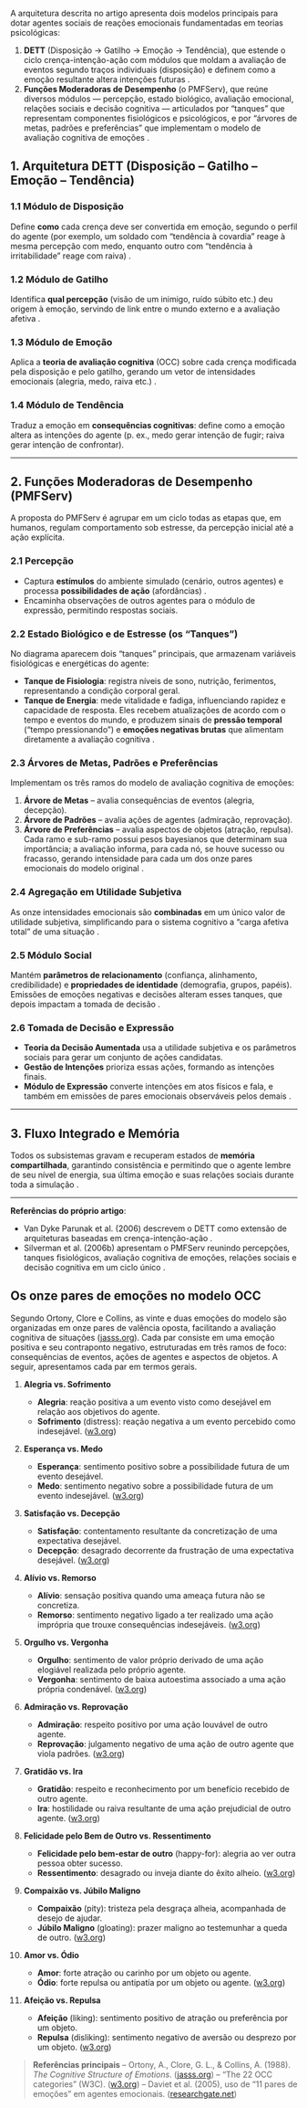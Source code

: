 A arquitetura descrita no artigo apresenta dois modelos principais para dotar agentes sociais de reações emocionais fundamentadas em teorias psicológicas:

1. **DETT** (Disposição → Gatilho → Emoção → Tendência), que estende o ciclo crença-intenção-ação com módulos que moldam a avaliação de eventos segundo traços individuais (disposição) e definem como a emoção resultante altera intenções futuras .
2. **Funções Moderadoras de Desempenho** (o PMFServ), que reúne diversos módulos — percepção, estado biológico, avaliação emocional, relações sociais e decisão cognitiva — articulados por “tanques” que representam componentes fisiológicos e psicológicos, e por “árvores de metas, padrões e preferências” que implementam o modelo de avaliação cognitiva de emoções .

## 1. Arquitetura DETT (Disposição – Gatilho – Emoção – Tendência)

### 1.1 Módulo de Disposição

Define **como** cada crença deve ser convertida em emoção, segundo o perfil do agente (por exemplo, um soldado com “tendência à covardia” reage à mesma percepção com medo, enquanto outro com “tendência à irritabilidade” reage com raiva) .

### 1.2 Módulo de Gatilho

Identifica **qual percepção** (visão de um inimigo, ruído súbito etc.) deu origem à emoção, servindo de link entre o mundo externo e a avaliação afetiva .

### 1.3 Módulo de Emoção

Aplica a **teoria de avaliação cognitiva** (OCC) sobre cada crença modificada pela disposição e pelo gatilho, gerando um vetor de intensidades emocionais (alegria, medo, raiva etc.) .

### 1.4 Módulo de Tendência

Traduz a emoção em **consequências cognitivas**: define como a emoção altera as intenções do agente (p. ex., medo gerar intenção de fugir; raiva gerar intenção de confrontar).

---

## 2. Funções Moderadoras de Desempenho (PMFServ)

A proposta do PMFServ é agrupar em um ciclo todas as etapas que, em humanos, regulam comportamento sob estresse, da percepção inicial até a ação explícita.

### 2.1 Percepção

* Captura **estímulos** do ambiente simulado (cenário, outros agentes) e processa **possibilidades de ação** (afordâncias) .
* Encaminha observações de outros agentes para o módulo de expressão, permitindo respostas sociais.

### 2.2 Estado Biológico e de Estresse (os “Tanques”)

No diagrama aparecem dois “tanques” principais, que armazenam variáveis fisiológicas e energéticas do agente:

* **Tanque de Fisiologia**: registra níveis de sono, nutrição, ferimentos, representando a condição corporal geral.
* **Tanque de Energia**: mede vitalidade e fadiga, influenciando rapidez e capacidade de resposta.
  Eles recebem atualizações de acordo com o tempo e eventos do mundo, e produzem sinais de **pressão temporal** (“tempo pressionando”) e **emoções negativas brutas** que alimentam diretamente a avaliação cognitiva .

### 2.3 Árvores de Metas, Padrões e Preferências

Implementam os três ramos do modelo de avaliação cognitiva de emoções:

1. **Árvore de Metas** – avalia consequências de eventos (alegria, decepção).
2. **Árvore de Padrões** – avalia ações de agentes (admiração, reprovação).
3. **Árvore de Preferências** – avalia aspectos de objetos (atração, repulsa).
   Cada ramo e sub-ramo possui pesos bayesianos que determinam sua importância; a avaliação informa, para cada nó, se houve sucesso ou fracasso, gerando intensidade para cada um dos onze pares emocionais do modelo original .

### 2.4 Agregação em Utilidade Subjetiva

As onze intensidades emocionais são **combinadas** em um único valor de utilidade subjetiva, simplificando para o sistema cognitivo a “carga afetiva total” de uma situação .

### 2.5 Módulo Social

Mantém **parâmetros de relacionamento** (confiança, alinhamento, credibilidade) e **propriedades de identidade** (demografia, grupos, papéis). Emissões de emoções negativas e decisões alteram esses tanques, que depois impactam a tomada de decisão .

### 2.6 Tomada de Decisão e Expressão

* **Teoria da Decisão Aumentada** usa a utilidade subjetiva e os parâmetros sociais para gerar um conjunto de ações candidatas.
* **Gestão de Intenções** prioriza essas ações, formando as intenções finais.
* **Módulo de Expressão** converte intenções em atos físicos e fala, e também em emissões de pares emocionais observáveis pelos demais .

---

## 3. Fluxo Integrado e Memória

Todos os subsistemas gravam e recuperam estados de **memória compartilhada**, garantindo consistência e permitindo que o agente lembre de seu nível de energia, sua última emoção e suas relações sociais durante toda a simulação .

---

**Referências do próprio artigo**:

* Van Dyke Parunak et al. (2006) descrevem o DETT como extensão de arquiteturas baseadas em crença-intenção-ação .
* Silverman et al. (2006b) apresentam o PMFServ reunindo percepções, tanques fisiológicos, avaliação cognitiva de emoções, relações sociais e decisão cognitiva em um ciclo único .

## Os onze pares de emoções no modelo OCC

Segundo Ortony, Clore e Collins, as vinte e duas emoções do modelo são organizadas em onze pares de valência oposta, facilitando a avaliação cognitiva de situações ([jasss.org][1]). Cada par consiste em uma emoção positiva e seu contraponto negativo, estruturadas em três ramos de foco: consequências de eventos, ações de agentes e aspectos de objetos. A seguir, apresentamos cada par em termos gerais.

1. **Alegria vs. Sofrimento**

   * **Alegria**: reação positiva a um evento visto como desejável em relação aos objetivos do agente.
   * **Sofrimento** (distress): reação negativa a um evento percebido como indesejável. ([w3.org][2])

2. **Esperança vs. Medo**

   * **Esperança**: sentimento positivo sobre a possibilidade futura de um evento desejável.
   * **Medo**: sentimento negativo sobre a possibilidade futura de um evento indesejável. ([w3.org][2])

3. **Satisfação vs. Decepção**

   * **Satisfação**: contentamento resultante da concretização de uma expectativa desejável.
   * **Decepção**: desagrado decorrente da frustração de uma expectativa desejável. ([w3.org][2])

4. **Alívio vs. Remorso**

   * **Alívio**: sensação positiva quando uma ameaça futura não se concretiza.
   * **Remorso**: sentimento negativo ligado a ter realizado uma ação imprópria que trouxe consequências indesejáveis. ([w3.org][2])

5. **Orgulho vs. Vergonha**

   * **Orgulho**: sentimento de valor próprio derivado de uma ação elogiável realizada pelo próprio agente.
   * **Vergonha**: sentimento de baixa autoestima associado a uma ação própria condenável. ([w3.org][2])

6. **Admiração vs. Reprovação**

   * **Admiração**: respeito positivo por uma ação louvável de outro agente.
   * **Reprovação**: julgamento negativo de uma ação de outro agente que viola padrões. ([w3.org][2])

7. **Gratidão vs. Ira**

   * **Gratidão**: respeito e reconhecimento por um benefício recebido de outro agente.
   * **Ira**: hostilidade ou raiva resultante de uma ação prejudicial de outro agente. ([w3.org][2])

8. **Felicidade pelo Bem de Outro vs. Ressentimento**

   * **Felicidade pelo bem‐estar de outro** (happy-for): alegria ao ver outra pessoa obter sucesso.
   * **Ressentimento**: desagrado ou inveja diante do êxito alheio. ([w3.org][2])

9. **Compaixão vs. Júbilo Maligno**

   * **Compaixão** (pity): tristeza pela desgraça alheia, acompanhada de desejo de ajudar.
   * **Júbilo Maligno** (gloating): prazer maligno ao testemunhar a queda de outro. ([w3.org][2])

10. **Amor vs. Ódio**

    * **Amor**: forte atração ou carinho por um objeto ou agente.
    * **Ódio**: forte repulsa ou antipatía por um objeto ou agente. ([w3.org][2])

11. **Afeição vs. Repulsa**

    * **Afeição** (liking): sentimento positivo de atração ou preferência por um objeto.
    * **Repulsa** (disliking): sentimento negativo de aversão ou desprezo por um objeto. ([w3.org][2])

> **Referências principais**
> – Ortony, A., Clore, G. L., & Collins, A. (1988). *The Cognitive Structure of Emotions*. ([jasss.org][1])
> – “The 22 OCC categories” (W3C). ([w3.org][2])
> – Daviet et al. (2005), uso de “11 pares de emoções” em agentes emocionais. ([researchgate.net][3])

[1]: https://www.jasss.org/21/2/5.html?utm_source=chatgpt.com "Emotion Modeling in Social Simulation: A Survey"
[2]: https://www.w3.org/TR/emotion-voc/?utm_source=chatgpt.com "Vocabularies for EmotionML - W3C"
[3]: https://www.researchgate.net/figure/The-eleven-pairs-of-the-OCC-model_tbl1_4207577?utm_source=chatgpt.com "The eleven pairs of the OCC model. | Download Table - ResearchGate"
